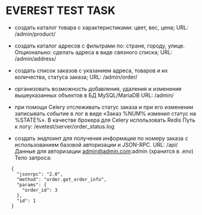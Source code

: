 # EVEREST TEST TASK

- создать каталог товара с характеристиками: цвет, вес, цена;
URL: /admin/product/

- создать каталог адресов с фильтрами по: стране, городу, улице. Опционально: сделать адреса в виде связного списка;
URL: /admin/address/

- создать список заказов с указанием адреса, товаров и их количества, статуса заказа;
URL: /admin/order/

- организовать возможность добавления, удаления и изменения вышеуказанных объектов в БД MySQL/MariaDB
URL: /admin/

- при помощи Celery отслеживать статус заказа и при его изменении записывать событие в лог в виде «Заказ %NUM% изменил статус на %STATE%». В качестве брокера для Celery использовать Redis
Путь к логу: /evetest/server/order_status.log

- создать эндпоинт для получения информации по номеру заказа с использованием базовой авторизации и JSON-RPC.
URL: /api/
Данные для авторизации admin@admin.com:admin (хранится в .env)
Тело запроса:
```
  {
    "jsonrpc": "2.0",
    "method": "order.get_order_info",
    "params": {
      "order_id": 3
    },
    "id": 1
  }
```
